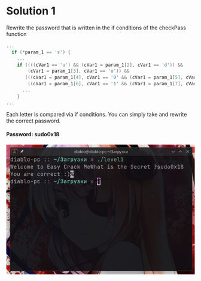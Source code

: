 # Solution 1
Rewrite the password that is written in the if conditions of the checkPass function
```cpp
...
  if (*param_1 == 's') {
    ...
    if ((((cVar1 == 'u') && (cVar1 = param_1[2], cVar1 == 'd')) &&
        (cVar1 = param_1[3], cVar1 == 'o')) &&
       (((cVar1 = param_1[4], cVar1 == '0' && (cVar1 = param_1[5], cVar1 == 'x')) &&
        ((cVar1 = param_1[6], cVar1 == '1' && (cVar1 = param_1[7], cVar1 == '8')))))) {
      ...
    }
...
```
Each letter is compared via if conditions. You can simply take and rewrite the correct password.
#### Password: **sudo0x18**

![screenshot_solution1.png](images/screenshot_solution1.png)